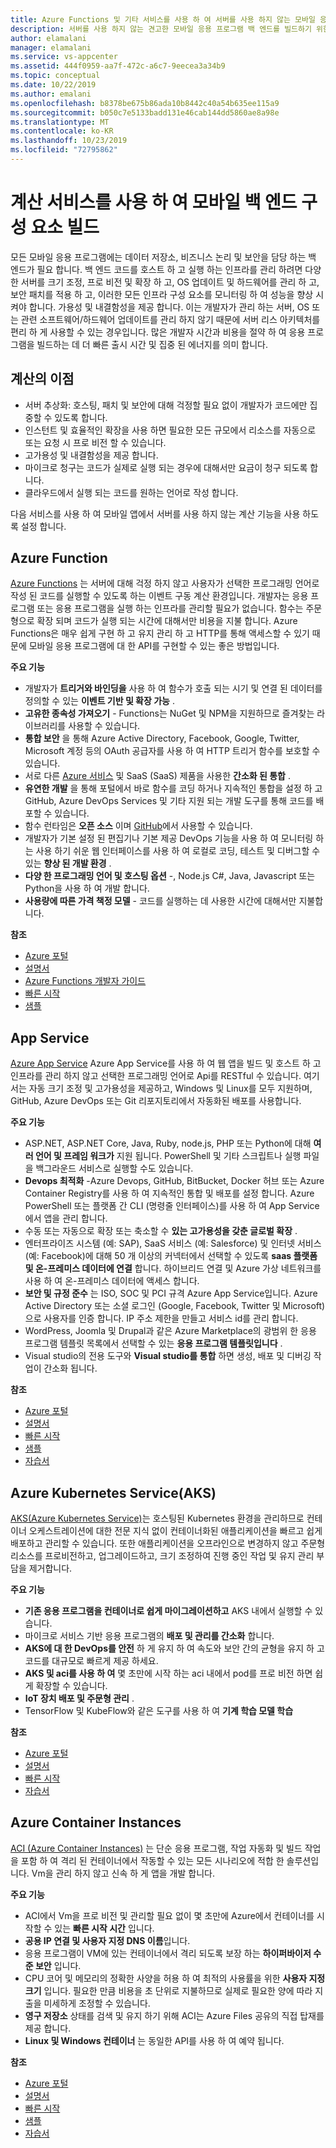 ```yaml
---
title: Azure Functions 및 기타 서비스를 사용 하 여 서버를 사용 하지 않는 모바일 응용 프로그램 백 엔드 빌드
description: 서버를 사용 하지 않는 견고한 모바일 응용 프로그램 백 엔드를 빌드하기 위한 계산 서비스에 대해 알아봅니다.
author: elamalani
manager: elamalani
ms.service: vs-appcenter
ms.assetid: 444f0959-aa7f-472c-a6c7-9eecea3a34b9
ms.topic: conceptual
ms.date: 10/22/2019
ms.author: emalani
ms.openlocfilehash: b8378be675b86ada10b8442c40a54b635ee115a9
ms.sourcegitcommit: b050c7e5133badd131e46cab144dd5860ae8a98e
ms.translationtype: MT
ms.contentlocale: ko-KR
ms.lasthandoff: 10/23/2019
ms.locfileid: "72795862"
---
```

# <a name="build-mobile-backend-components-with-compute-services"></a>계산 서비스를 사용 하 여 모바일 백 엔드 구성 요소 빌드
모든 모바일 응용 프로그램에는 데이터 저장소, 비즈니스 논리 및 보안을 담당 하는 백 엔드가 필요 합니다. 백 엔드 코드를 호스트 하 고 실행 하는 인프라를 관리 하려면 다양 한 서버를 크기 조정, 프로 비전 및 확장 하 고, OS 업데이트 및 하드웨어를 관리 하 고, 보안 패치를 적용 하 고, 이러한 모든 인프라 구성 요소를 모니터링 하 여 성능을 향상 시켜야 합니다. 가용성 및 내결함성을 제공 합니다. 이는 개발자가 관리 하는 서버, OS 또는 관련 소프트웨어/하드웨어 업데이트를 관리 하지 않기 때문에 서버 리스 아키텍처를 편리 하 게 사용할 수 있는 경우입니다. 많은 개발자 시간과 비용을 절약 하 여 응용 프로그램을 빌드하는 데 더 빠른 출시 시간 및 집중 된 에너지를 의미 합니다.

## <a name="benefits-of-compute"></a>계산의 이점
- 서버 추상화: 호스팅, 패치 및 보안에 대해 걱정할 필요 없이 개발자가 코드에만 집중할 수 있도록 합니다.
- 인스턴트 및 효율적인 확장을 사용 하면 필요한 모든 규모에서 리소스를 자동으로 또는 요청 시 프로 비전 할 수 있습니다.
- 고가용성 및 내결함성을 제공 합니다.
- 마이크로 청구는 코드가 실제로 실행 되는 경우에 대해서만 요금이 청구 되도록 합니다.
- 클라우드에서 실행 되는 코드를 원하는 언어로 작성 합니다.

다음 서비스를 사용 하 여 모바일 앱에서 서버를 사용 하지 않는 계산 기능을 사용 하도록 설정 합니다.

## <a name="azure-functions"></a>Azure Function
[Azure Functions](https://azure.microsoft.com/services/functions/) 는 서버에 대해 걱정 하지 않고 사용자가 선택한 프로그래밍 언어로 작성 된 코드를 실행할 수 있도록 하는 이벤트 구동 계산 환경입니다. 개발자는 응용 프로그램 또는 응용 프로그램을 실행 하는 인프라를 관리할 필요가 없습니다. 함수는 주문형으로 확장 되며 코드가 실행 되는 시간에 대해서만 비용을 지불 합니다. Azure Functions은 매우 쉽게 구현 하 고 유지 관리 하 고 HTTP를 통해 액세스할 수 있기 때문에 모바일 응용 프로그램에 대 한 API를 구현할 수 있는 좋은 방법입니다.

**주요 기능**
- 개발자가 **트리거와 바인딩을** 사용 하 여 함수가 호출 되는 시기 및 연결 된 데이터를 정의할 수 있는 **이벤트 기반 및 확장 가능** .
- **고유한 종속성 가져오기** - Functions는 NuGet 및 NPM을 지원하므로 즐겨찾는 라이브러리를 사용할 수 있습니다.
- **통합 보안** 을 통해 Azure Active Directory, Facebook, Google, Twitter, Microsoft 계정 등의 OAuth 공급자를 사용 하 여 HTTP 트리거 함수를 보호할 수 있습니다.
- 서로 다른 [Azure 서비스](/azure/azure-functions/functions-overview#integrations) 및 SaaS (SaaS) 제품을 사용한 **간소화 된 통합** .
- **유연한 개발** 을 통해 포털에서 바로 함수를 코딩 하거나 지속적인 통합을 설정 하 고 GitHub, Azure DevOps Services 및 기타 지원 되는 개발 도구를 통해 코드를 배포할 수 있습니다.
- 함수 런타임은 **오픈 소스** 이며 [GitHub](https://github.com/azure/azure-webjobs-sdk-script)에서 사용할 수 있습니다.
-  개발자가 기본 설정 된 편집기나 기본 제공 DevOps 기능을 사용 하 여 모니터링 하는 사용 하기 쉬운 웹 인터페이스를 사용 하 여 로컬로 코딩, 테스트 및 디버그할 수 있는 **향상 된 개발 환경** .
- **다양 한 프로그래밍 언어 및 호스팅 옵션** -, Node.js C#, Java, Javascript 또는 Python을 사용 하 여 개발 합니다.
- **사용량에 따른 가격 책정 모델** - 코드를 실행하는 데 사용한 시간에 대해서만 지불합니다.

**참조**
- [Azure 포털](https://portal.azure.com)
- [설명서](/azure/azure-functions/)
- [Azure Functions 개발자 가이드](/azure/azure-functions/functions-reference)
- [빠른 시작](/azure/azure-functions/functions-create-first-function-vs-code)
- [샘플](/samples/browse/?products=azure-functions&languages=csharp)

## <a name="app-service"></a>App Service
[Azure App Service](https://azure.microsoft.com/services/app-service/) Azure App Service를 사용 하 여 웹 앱을 빌드 및 호스트 하 고 인프라를 관리 하지 않고 선택한 프로그래밍 언어로 Api를 RESTful 수 있습니다. 여기서는 자동 크기 조정 및 고가용성을 제공하고, Windows 및 Linux를 모두 지원하며, GitHub, Azure DevOps 또는 Git 리포지토리에서 자동화된 배포를 사용합니다.

**주요 기능**
- ASP.NET, ASP.NET Core, Java, Ruby, node.js, PHP 또는 Python에 대해 **여러 언어 및 프레임 워크가** 지원 됩니다. PowerShell 및 기타 스크립트나 실행 파일을 백그라운드 서비스로 실행할 수도 있습니다.
- **Devops 최적화** -Azure Devops, GitHub, BitBucket, Docker 허브 또는 Azure Container Registry를 사용 하 여 지속적인 통합 및 배포를 설정 합니다. Azure PowerShell 또는 플랫폼 간 CLI (명령줄 인터페이스)를 사용 하 여 App Service에서 앱을 관리 합니다.
- 수동 또는 자동으로 확장 또는 축소할 수 **있는 고가용성을 갖춘 글로벌 확장** .
- 엔터프라이즈 시스템 (예: SAP), SaaS 서비스 (예: Salesforce) 및 인터넷 서비스 (예: Facebook)에 대해 50 개 이상의 커넥터에서 선택할 수 있도록 **saas 플랫폼 및 온-프레미스 데이터에 연결** 합니다. 하이브리드 연결 및 Azure 가상 네트워크를 사용 하 여 온-프레미스 데이터에 액세스 합니다.
- **보안 및 규정 준수** 는 ISO, SOC 및 PCI 규격 Azure App Service입니다. Azure Active Directory 또는 소셜 로그인 (Google, Facebook, Twitter 및 Microsoft)으로 사용자를 인증 합니다. IP 주소 제한을 만들고 서비스 id를 관리 합니다.
- WordPress, Joomla 및 Drupal과 같은 Azure Marketplace의 광범위 한 응용 프로그램 템플릿 목록에서 선택할 수 있는 **응용 프로그램 템플릿입니다** .
- Visual studio의 전용 도구와 **Visual studio를 통합** 하면 생성, 배포 및 디버깅 작업이 간소화 됩니다.

**참조**
- [Azure 포털](https://portal.azure.com/)
- [설명서](/azure/app-service/)
- [빠른 시작](/azure/app-service/app-service-web-get-started-dotnet)
- [샘플](/azure/app-service/samples-cli)
- [자습서](/azure/app-service/app-service-web-tutorial-dotnetcore-sqldb)

## <a name="azure-kubernetes-service-aks"></a>Azure Kubernetes Service(AKS)
[AKS(Azure Kubernetes Service)](https://azure.microsoft.com/services/kubernetes-service/)는 호스팅된 Kubernetes 환경을 관리하므로 컨테이너 오케스트레이션에 대한 전문 지식 없이 컨테이너화된 애플리케이션을 빠르고 쉽게 배포하고 관리할 수 있습니다. 또한 애플리케이션을 오프라인으로 변경하지 않고 주문형 리소스를 프로비전하고, 업그레이드하고, 크기 조정하여 진행 중인 작업 및 유지 관리 부담을 제거합니다. 

**주요 기능**
- **기존 응용 프로그램을 컨테이너로 쉽게 마이그레이션하고** AKS 내에서 실행할 수 있습니다.
- 마이크로 서비스 기반 응용 프로그램의 **배포 및 관리를 간소화** 합니다.
- **AKS에 대 한 DevOps를 안전** 하 게 유지 하 여 속도와 보안 간의 균형을 유지 하 고 코드를 대규모로 빠르게 제공 하세요.
- **AKS 및 aci를 사용 하 여** 몇 초만에 시작 하는 aci 내에서 pod를 프로 비전 하면 쉽게 확장할 수 있습니다.
- **IoT 장치 배포 및 주문형 관리** .
- TensorFlow 및 KubeFlow와 같은 도구를 사용 하 여 **기계 학습 모델 학습**

**참조**
- [Azure 포털](https://portal.azure.com/)
- [설명서](/azure/aks/)
- [빠른 시작](/azure/aks/kubernetes-walkthrough-portal)
- [자습서](/azure/aks/tutorial-kubernetes-prepare-app)

## <a name="azure-container-instances"></a>Azure Container Instances
[ACI (Azure Container Instances)](https://azure.microsoft.com/services/container-instances/) 는 단순 응용 프로그램, 작업 자동화 및 빌드 작업을 포함 하 여 격리 된 컨테이너에서 작동할 수 있는 모든 시나리오에 적합 한 솔루션입니다. Vm을 관리 하지 않고 신속 하 게 앱을 개발 합니다.

**주요 기능**
- ACI에서 Vm을 프로 비전 및 관리할 필요 없이 몇 초만에 Azure에서 컨테이너를 시작할 수 있는 **빠른 시작 시간** 입니다.
- **공용 IP 연결 및 사용자 지정 DNS 이름**입니다.
- 응용 프로그램이 VM에 있는 컨테이너에서 격리 되도록 보장 하는 **하이퍼바이저 수준 보안** 입니다.
- CPU 코어 및 메모리의 정확한 사양을 허용 하 여 최적의 사용률을 위한 **사용자 지정 크기** 입니다. 필요한 만큼 비용을 초 단위로 지불하므로 실제로 필요한 양에 따라 지출을 미세하게 조정할 수 있습니다.
- **영구 저장소** 상태를 검색 및 유지 하기 위해 ACI는 Azure Files 공유의 직접 탑재를 제공 합니다.
- **Linux 및 Windows 컨테이너** 는 동일한 API를 사용 하 여 예약 됩니다.

**참조**
- [Azure 포털](https://portal.azure.com/)
- [설명서](/azure/container-instances/)
- [빠른 시작](/azure/container-instances/container-instances-quickstart-portal)
- [샘플](https://azure.microsoft.com/resources/samples/?sort=0&term=aci)
- [자습서](/azure/container-instances/container-instances-tutorial-prepare-app)